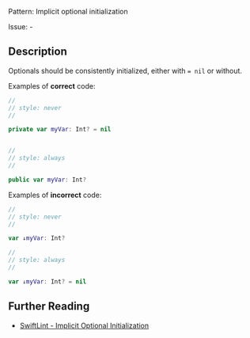 Pattern: Implicit optional initialization

Issue: -

## Description

Optionals should be consistently initialized, either with `= nil` or without.

Examples of **correct** code:

```swift
//
// style: never
//

private var myVar: Int? = nil


//
// style: always
//

public var myVar: Int?

```

Examples of **incorrect** code:

```swift
//
// style: never
//

var ↓myVar: Int? 

//
// style: always
//

var ↓myVar: Int? = nil
```

## Further Reading

* [SwiftLint - Implicit Optional Initialization](https://realm.github.io/SwiftLint/implicit_optional_initialization.html)